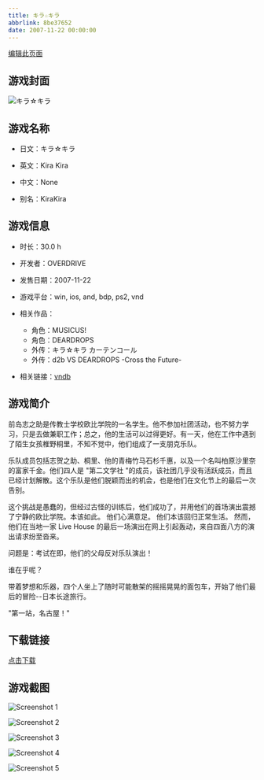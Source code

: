 ```yaml
---
title: キラ☆キラ
abbrlink: 8be37652
date: 2007-11-22 00:00:00
---
```

[编辑此页面](https://github.com/ACG-3/ADV3-source/blob/main/source/_posts/games/%E3%82%AD%E3%83%A9%E2%98%86%E3%82%AD%E3%83%A9.md)

## 游戏封面

![キラ☆キラ](https://pan.timero.xyz/d/onedrive/img_lib_001/%E3%82%AD%E3%83%A9%E2%98%86%E3%82%AD%E3%83%A9_cover.avif)


## 游戏名称

- 日文：キラ☆キラ
- 英文：Kira Kira
- 中文：None

- 别名：KiraKira


## 游戏信息

- 时长：30.0 h
- 开发者：OVERDRIVE
- 发售日期：2007-11-22
- 游戏平台：win, ios, and, bdp, ps2, vnd
- 相关作品：
   - 角色：MUSICUS!
   - 角色：DEARDROPS
   - 外传：キラ☆キラ カーテンコール
   - 外传：d2b VS DEARDROPS -Cross the Future-

- 相关链接：[vndb](https://vndb.org/v414)


## 游戏简介

前岛志之助是传教士学校欧比学院的一名学生。他不参加社团活动，也不努力学习，只是去做兼职工作；总之，他的生活可以过得更好。有一天，他在工作中遇到了陌生女孩椎野桐里，不知不觉中，他们组成了一支朋克乐队。

乐队成员包括志贺之助、桐里、他的青梅竹马石杉千惠，以及一个名叫柏原沙里奈的富家千金。他们四人是 "第二文学社 "的成员，该社团几乎没有活跃成员，而且已经计划解散。这个乐队是他们脱颖而出的机会，也是他们在文化节上的最后一次告别。

这个挑战是愚蠢的，但经过古怪的训练后，他们成功了，并用他们的首场演出震撼了宁静的欧比学院。本该如此。
他们心满意足。
他们本该回归正常生活。
然而，他们在当地一家 Live House 的最后一场演出在网上引起轰动，来自四面八方的演出请求纷至沓来。

问题是：考试在即，他们的父母反对乐队演出！

谁在乎呢？

带着梦想和乐器，四个人坐上了随时可能散架的摇摇晃晃的面包车，开始了他们最后的冒险--日本长途旅行。

"第一站，名古屋！"




## 下载链接

[点击下载](https://pan.timero.xyz/onedrive/adv_lib_001/%E3%82%AD%E3%83%A9%E2%98%86%E3%82%AD%E3%83%A9)


## 游戏截图


![Screenshot 1](https://pan.timero.xyz/d/onedrive/img_lib_001/%E3%82%AD%E3%83%A9%E2%98%86%E3%82%AD%E3%83%A9_Screenshot_1.avif)

![Screenshot 2](https://pan.timero.xyz/d/onedrive/img_lib_001/%E3%82%AD%E3%83%A9%E2%98%86%E3%82%AD%E3%83%A9_Screenshot_2.avif)

![Screenshot 3](https://pan.timero.xyz/d/onedrive/img_lib_001/%E3%82%AD%E3%83%A9%E2%98%86%E3%82%AD%E3%83%A9_Screenshot_3.avif)

![Screenshot 4](https://pan.timero.xyz/d/onedrive/img_lib_001/%E3%82%AD%E3%83%A9%E2%98%86%E3%82%AD%E3%83%A9_Screenshot_4.avif)

![Screenshot 5](https://pan.timero.xyz/d/onedrive/img_lib_001/%E3%82%AD%E3%83%A9%E2%98%86%E3%82%AD%E3%83%A9_Screenshot_5.avif)


